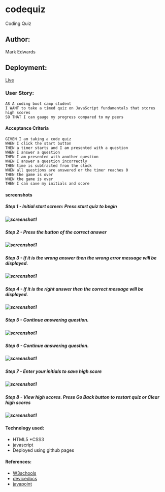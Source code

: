 # codequiz
Coding Quiz
## Author: 
Mark Edwards

## Deployment:
[Live](https://mark-227-g.github.io/codequiz/)
### User Story:
```
AS A coding boot camp student
I WANT to take a timed quiz on JavaScript fundamentals that stores high scores
SO THAT I can gauge my progress compared to my peers
```
#### Acceptance Criteria
```
GIVEN I am taking a code quiz
WHEN I click the start button
THEN a timer starts and I am presented with a question
WHEN I answer a question
THEN I am presented with another question
WHEN I answer a question incorrectly
THEN time is subtracted from the clock
WHEN all questions are answered or the timer reaches 0
THEN the game is over
WHEN the game is over
THEN I can save my initials and score
```

#### screenshots
##### Step 1 - Initial start screen: Press start quiz to begin
##### ![screenshot1](./assets/images/screenshot1.png)
##### Step 2 - Press the button of the correct answer
##### ![screenshot1](./assets/images/screenshot2.png)
##### Step 3 - If it is the wrong answer then the wrong error message will be displayed.
##### ![screenshot1](./assets/images/screenshot3.png)
##### Step 4 - If it is the right answer then the correct message will be displayed.
##### ![screenshot1](./assets/images/screenshot4.png)
##### Step 5 - Continue answering question.
##### ![screenshot1](./assets/images/screenshot5.png)
##### Step 6 - Continue answering question.
##### ![screenshot1](./assets/images/screenshot6.png)
##### Step 7 - Enter your initials to save high score
##### ![screenshot1](./assets/images/screenshot7.png)
##### Step 8 - View high scores. Press Go Back button to restart quiz or Clear high scores 
##### ![screenshot1](./assets/images/screenshot8.png)

#### Technology used:
* HTML5 
*CSS3
* javascript 
* Deployed using github pages

#### References:

* [W3schools](https://www.w3schools.com/html/html5_semantic_elements.asp)
* [devicedocs](https://devdocs.io/css/)
* [javapoint](https://www.javatpoint.com/css-tutorial)



